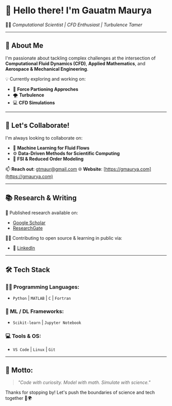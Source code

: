 # 👋 Hello there! I'm Gauatm Maurya

👨‍🔬 *Computational Scientist | CFD Enthusiast | Turbulence Tamer*

---

## 🚀 About Me

I'm passionate about tackling complex challenges at the intersection of **Computational Fluid Dynamics (CFD)**, **Applied Mathematics**, and **Aerospace & Mechanical Engineering**.

💡 Currently exploring and working on:
- 🔬 **Force Partioning Approches**
- 🌪️ **Turbulence**
- 💻 **CFD Simulations**


---

## 🤝 Let's Collaborate!

I'm always looking to collaborate on:
- 🔗 **Machine Learning for Fluid Flows**
- ⚙️ **Data-Driven Methods for Scientific Computing**
- 🔁 **FSI & Reduced Order Modeling**

📫 **Reach out**: [gtmaur@gmail.com](mailto:gtmaur@gmail.com)
🌐 **Website**: [https://gmaurya.com](https://gmaurya.com)

---

## 📚 Research & Writing

📄 Published research available on:
- [Google Scholar](https://scholar.google.com/citations?user=sHxQtsYAAAAJ&hl=en)
- [ResearchGate](https://www.researchgate.net/profile/Gautam-Maurya-2?ev=hdr_xprf)


🧑‍💻 Contributing to open source & learning in public via:
- 💼 [LinkedIn](https://www.linkedin.com/in/gaurya/)


---

## 🛠️ Tech Stack

### 🧑‍💻 Programming Languages:
- `Python` | `MATLAB` | `C` | `Fortran`

### 🤖 ML / DL Frameworks:
- `Scikit-learn` | `Jupyter Notebook`


### 💻 Tools & OS:
- `VS Code` | `Linux` | `Git`

---

## 🧠 Motto:
> _"Code with curiosity. Model with math. Simulate with science."_

Thanks for stopping by! Let's push the boundaries of science and tech together 🚀🌍

